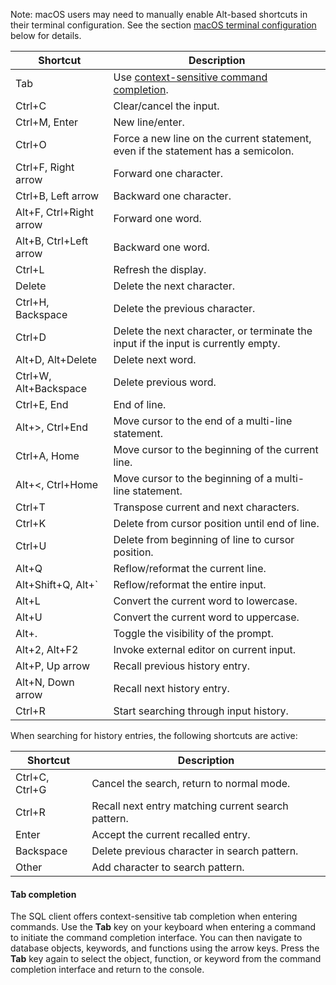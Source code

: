 Note: macOS users may need to manually enable Alt-based shortcuts in their terminal configuration. See the section [macOS terminal configuration](#macos-terminal-configuration) below for details.

| Shortcut                | Description |
|-------------------------|------------------------------------------------------------------------------------|
| Tab                     | Use [context-sensitive command completion](#tab-completion). |
| Ctrl+C                  | Clear/cancel the input. |
| Ctrl+M, Enter           | New line/enter. |
| Ctrl+O                  | Force a new line on the current statement, even if the statement has a semicolon. |
| Ctrl+F, Right arrow     | Forward one character. |
| Ctrl+B, Left arrow      | Backward one character. |
| Alt+F, Ctrl+Right arrow | Forward one word. |
| Alt+B, Ctrl+Left arrow  | Backward one word. |
| Ctrl+L                  | Refresh the display. |
| Delete                  | Delete the next character. |
| Ctrl+H, Backspace       | Delete the previous character. |
| Ctrl+D                  | Delete the next character, or terminate the input if the input is currently empty. |
| Alt+D, Alt+Delete       | Delete next word. |
| Ctrl+W, Alt+Backspace   | Delete previous word. |
| Ctrl+E, End             | End of line. |
| Alt+>, Ctrl+End         | Move cursor to the end of a multi-line statement. |
| Ctrl+A, Home            | Move cursor to the beginning of the current line. |
| Alt+<, Ctrl+Home        | Move cursor to the beginning of a multi-line statement. |
| Ctrl+T                  | Transpose current and next characters. |
| Ctrl+K                  | Delete from cursor position until end of line. |
| Ctrl+U                  | Delete from beginning of line to cursor position. |
| Alt+Q                   | Reflow/reformat the current line. |
| Alt+Shift+Q, Alt+`      | Reflow/reformat the entire input. |
| Alt+L                   | Convert the current word to lowercase. |
| Alt+U                   | Convert the current word to uppercase. |
| Alt+.                   | Toggle the visibility of the prompt. |
| Alt+2, Alt+F2           | Invoke external editor on current input. |
| Alt+P, Up arrow         | Recall previous history entry. |
| Alt+N, Down arrow       | Recall next history entry. |
| Ctrl+R                  | Start searching through input history. |

When searching for history entries, the following shortcuts are active:

| Shortcut       | Description                                        |
|----------------|----------------------------------------------------|
| Ctrl+C, Ctrl+G | Cancel the search, return to normal mode.          |
| Ctrl+R         | Recall next entry matching current search pattern. |
| Enter          | Accept the current recalled entry.                 |
| Backspace      | Delete previous character in search pattern.       |
| Other          | Add character to search pattern.                   |

#### Tab completion

The SQL client offers context-sensitive tab completion when entering commands. Use the **Tab** key on your keyboard when entering a command to initiate the command completion interface. You can then navigate to database objects, keywords, and functions using the arrow keys. Press the **Tab** key again to select the object, function, or keyword from the command completion interface and return to the console.
